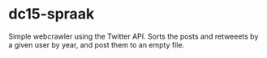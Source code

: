 # dc15-spraak

Simple webcrawler using the Twitter API. Sorts the posts and retweeets by a given user by year, and post them to an empty file.
